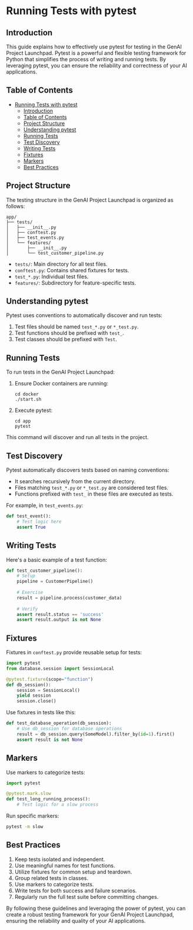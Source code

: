 # Running Tests with pytest

## Introduction

This guide explains how to effectively use pytest for testing in the GenAI Project Launchpad. Pytest is a powerful and flexible testing framework for Python that simplifies the process of writing and running tests. By leveraging pytest, you can ensure the reliability and correctness of your AI applications.

## Table of Contents

- [Running Tests with pytest](#running-tests-with-pytest)
  - [Introduction](#introduction)
  - [Table of Contents](#table-of-contents)
  - [Project Structure](#project-structure)
  - [Understanding pytest](#understanding-pytest)
  - [Running Tests](#running-tests)
  - [Test Discovery](#test-discovery)
  - [Writing Tests](#writing-tests)
  - [Fixtures](#fixtures)
  - [Markers](#markers)
  - [Best Practices](#best-practices)

## Project Structure

The testing structure in the GenAI Project Launchpad is organized as follows:

```text
app/
├── tests/
│   ├── __init__.py
│   ├── conftest.py
│   ├── test_events.py
│   └── features/
│       ├── __init__.py
│       └── test_customer_pipeline.py
```

- `tests/`: Main directory for all test files.
- `conftest.py`: Contains shared fixtures for tests.
- `test_*.py`: Individual test files.
- `features/`: Subdirectory for feature-specific tests.

## Understanding pytest

Pytest uses conventions to automatically discover and run tests:

1. Test files should be named `test_*.py` or `*_test.py`.
2. Test functions should be prefixed with `test_`.
3. Test classes should be prefixed with `Test`.

## Running Tests

To run tests in the GenAI Project Launchpad:

1. Ensure Docker containers are running:
   ```
   cd docker
   ./start.sh
   ```

2. Execute pytest:
   ```
   cd app
   pytest
   ```

This command will discover and run all tests in the project.

## Test Discovery

Pytest automatically discovers tests based on naming conventions:

- It searches recursively from the current directory.
- Files matching `test_*.py` or `*_test.py` are considered test files.
- Functions prefixed with `test_` in these files are executed as tests.

For example, in `test_events.py`:

```python
def test_event():
    # Test logic here
    assert True
```

## Writing Tests

Here's a basic example of a test function:

```python
def test_customer_pipeline():
    # Setup
    pipeline = CustomerPipeline()
    
    # Exercise
    result = pipeline.process(customer_data)
    
    # Verify
    assert result.status == 'success'
    assert result.output is not None
```

## Fixtures

Fixtures in `conftest.py` provide reusable setup for tests:

```python
import pytest
from database.session import SessionLocal

@pytest.fixture(scope="function")
def db_session():
    session = SessionLocal()
    yield session
    session.close()
```

Use fixtures in tests like this:

```python
def test_database_operation(db_session):
    # Use db_session for database operations
    result = db_session.query(SomeModel).filter_by(id=1).first()
    assert result is not None
```

## Markers

Use markers to categorize tests:

```python
import pytest

@pytest.mark.slow
def test_long_running_process():
    # Test logic for a slow process
```

Run specific markers:

```bash
pytest -m slow
```

## Best Practices

1. Keep tests isolated and independent.
2. Use meaningful names for test functions.
3. Utilize fixtures for common setup and teardown.
4. Group related tests in classes.
5. Use markers to categorize tests.
6. Write tests for both success and failure scenarios.
7. Regularly run the full test suite before committing changes.

By following these guidelines and leveraging the power of pytest, you can create a robust testing framework for your GenAI Project Launchpad, ensuring the reliability and quality of your AI applications.